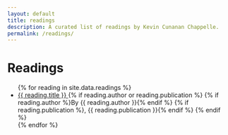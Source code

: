 ```yaml
---
layout: default
title: readings
description: A curated list of readings by Kevin Cunanan Chappelle.
permalink: /readings/
---
```


<h1>Readings</h1>

<div id="link-container">
  <ul>
    {% for reading in site.data.readings %}
      <li class="row">
        <div class="link-wrapper">
          <a href="{{ reading.link }}" target="_blank" rel="noopener noreferrer" class="reading-link">
            {{ reading.title }}
          </a>
          {% if reading.author or reading.publication %}
            <span class="subtitle">
              {% if reading.author %}By {{ reading.author }}{% endif %}
              {% if reading.publication %}, {{ reading.publication }}{% endif %}
            </span>
          {% endif %}
        </div>
      </li>
    {% endfor %}
  </ul>
</div>
